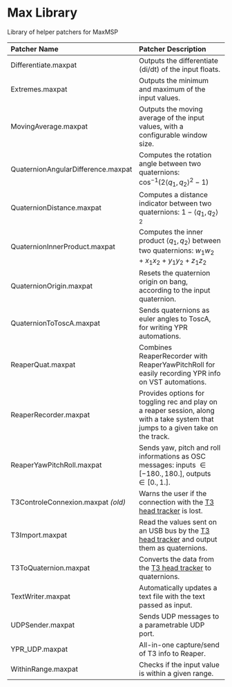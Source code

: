 # Max Library

 Library of helper patchers for MaxMSP

|  Patcher Name | Patcher Description  |
| :------------ | :------------ |
| Differentiate.maxpat  | Outputs the differentiate (di/dt) of the input floats.  |
| Extremes.maxpat  | Outputs the minimum and maximum of the input values.  |
| MovingAverage.maxpat  |  Outputs the moving average of the input values, with a configurable window size. |
| QuaternionAngularDifference.maxpat   | Computes the rotation angle between two quaternions: $\cos^{-1}(2\left \langle  q_1,q_2 \right \rangle^2 - 1)$|
|  QuaternionDistance.maxpat  | Computes a distance indicator between two quaternions:  $1 - \left \langle q_1,q_2 \right \rangle ^2$  |
|  QuaternionInnerProduct.maxpat  | Computes the inner product $\left \langle  q_1,q_2 \right \rangle$ between two quaternions: $w_1w_2 + x_1x_2 + y_1y_2 + z_1z_2$  |
|  QuaternionOrigin.maxpat  |  Resets the quaternion origin on bang, according to the input quaternion. |
|  QuaternionToToscA.maxpat  |  Sends quaternions as euler angles to ToscA, for writing YPR automations. |
|  ReaperQuat.maxpat|  Combines ReaperRecorder with ReaperYawPitchRoll for easily recording YPR info on VST automations.  |
|  ReaperRecorder.maxpat|  Provides options for toggling rec and play on a reaper session, along with a take system that jumps to a given take on the track.  |
|  ReaperYawPitchRoll.maxpat |  Sends yaw, pitch and roll informations as OSC messages: inputs $\in[-180.,180.]$, outputs $\in[0.,1.]$. |
|  T3ControleConnexion.maxpat *(old)* |  Warns the user if the connection with the [T3 head tracker](http://feichter-audio.com/produits/diffusion/t3/ "T3 head tracker") is lost.  |
|  T3Import.maxpat   | Read the values sent on an USB bus by the [T3 head tracker](http://feichter-audio.com/produits/diffusion/t3/ "T3 head tracker") and output them as quaternions. |
|  T3ToQuaternion.maxpat  |  Converts the data from the [T3 head tracker](http://feichter-audio.com/produits/diffusion/t3/ "T3 head tracker") to quaternions. |
|  TextWriter.maxpat  |  Automatically updates a text file with the text passed as input. |
|  UDPSender.maxpat  |  Sends UDP messages to a parametrable UDP port. |
|  YPR_UDP.maxpat  |  All-in-one capture/send of T3 info to Reaper. |
|  WithinRange.maxpat  |  Checks if the input value is within a given range. |

